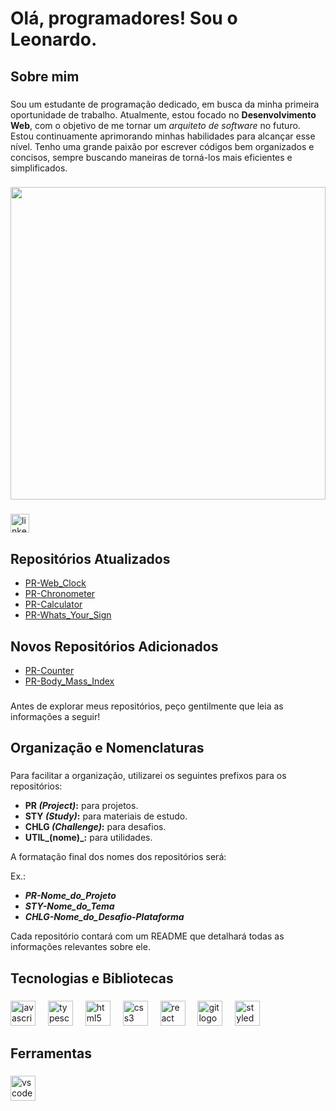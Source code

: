 <h1 align="left">Olá, programadores! Sou o Leonardo.</h1>

###

<h2 align="left">Sobre mim</h2>

###

<p align="left">Sou um estudante de programação dedicado, em busca da minha primeira oportunidade de trabalho. Atualmente, estou focado no <strong>Desenvolvimento Web</strong>, com o objetivo de me tornar um <i>arquiteto de software</i> no futuro. Estou continuamente aprimorando minhas habilidades para alcançar esse nível. Tenho uma grande paixão por escrever códigos bem organizados e concisos, sempre buscando maneiras de torná-los mais eficientes e simplificados.</p>

###

<div align="left">
  <img height="500" width="100%" src="https://media.licdn.com/dms/image/v2/D4D22AQGsoyGIUWs7nw/feedshare-shrink_1280/feedshare-shrink_1280/0/1726580827356?e=1729728000&v=beta&t=llg_q3aEB5A76htsfkTKpef3W11bnNq-Z8KXjQXGgBE"  />
</div>

###

<div align="left">
  <a href="https://www.linkedin.com/in/leonardo-braga-8b7856216/" target="_blank">
    <img src="https://img.shields.io/static/v1?message=LinkedIn&logo=linkedin&label=&color=0077B5&logoColor=black&labelColor=&style=for-the-badge" height="30" alt="linkedin logo"  />
  </a>
</div>

###

<h2>Repositórios Atualizados</h2>

- [PR-Web_Clock](https://github.com/code-front-braga/PR-Basic_Clock)
- [PR-Chronometer](https://github.com/code-front-braga/PR-Chronometer/)
- [PR-Calculator](https://github.com/code-front-braga/PR-Basic_Calculator)
- [PR-Whats_Your_Sign](https://github.com/code-front-braga/PR-Whats_Your_Sign)

<h2>Novos Repositórios Adicionados</h2>

- [PR-Counter](https://github.com/code-front-braga/PR-Counter)
- [PR-Body_Mass_Index](https://github.com/code-front-braga/PR-Body_Mass_Index)


###

<p align="left">Antes de explorar meus repositórios, peço gentilmente que leia as informações a seguir!</p>

###

<h2 align="left">Organização e Nomenclaturas</h2>

###

Para facilitar a organização, utilizarei os seguintes prefixos para os repositórios:
- **PR _(Project)_:** para projetos.
- **STY _(Study)_:** para materiais de estudo.
- **CHLG _(Challenge)_:** para desafios.
- **UTIL_(nome)_:** para utilidades.

A formatação final dos nomes dos repositórios será:

Ex.:

- _**PR-Nome_do_Projeto**_
- _**STY-Nome_do_Tema**_
- _**CHLG-Nome_do_Desafio-Plataforma**_

Cada repositório contará com um README que detalhará todas as informações relevantes sobre ele.

###

<h2 align="left">Tecnologias e Bibliotecas</h2>

###

<div align="left">
  <img src="https://cdn.jsdelivr.net/gh/devicons/devicon/icons/javascript/javascript-original.svg" height="40" alt="javascript logo"  />
  <img width="12" />
  <img src="https://cdn.jsdelivr.net/gh/devicons/devicon/icons/typescript/typescript-plain.svg" height="40" alt="typescript logo"  />
  <img width="12" />
  <img src="https://cdn.jsdelivr.net/gh/devicons/devicon/icons/html5/html5-plain.svg" height="40" alt="html5 logo"  />
  <img width="12" />
  <img src="https://cdn.jsdelivr.net/gh/devicons/devicon/icons/css3/css3-plain.svg" height="40" alt="css3 logo"  />
  <img width="12" />
  <img src="https://cdn.jsdelivr.net/gh/devicons/devicon/icons/react/react-original.svg" height="40" alt="react logo"  />
  <img width="12" />
  <img src="https://cdn.jsdelivr.net/gh/devicons/devicon/icons/git/git-plain.svg" height="40" alt="git logo"  />
  <img width="12" />
  <img src="https://skillicons.dev/icons?i=styledcomponents" height="40" alt="styledcomponents logo"  />
</div>

###

<h2 align="left">Ferramentas</h2>

###

<div align="left">
  <img src="https://cdn.jsdelivr.net/gh/devicons/devicon/icons/vscode/vscode-original.svg" height="40" alt="vscode logo"  />
</div>

###
